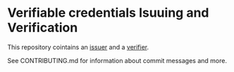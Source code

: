 # Verifiable credentials Isuuing and Verification

This repository cointains an [issuer](/issuer/) and a [verifier](/verifier/).

See CONTRIBUTING.md for information about commit messages and more.